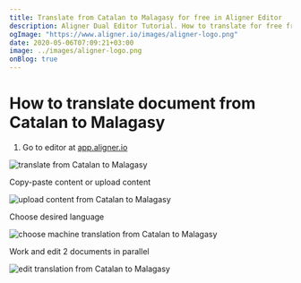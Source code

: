 ```yaml
---
title: Translate from Catalan to Malagasy for free in Aligner Editor
description: Aligner Dual Editor Tutorial. How to translate for free from Catalan to Malagasy. Aligner is multilingual document management platform. 
ogImage: "https://www.aligner.io/images/aligner-logo.png"
date: 2020-05-06T07:09:21+03:00
image: ../images/aligner-logo.png
onBlog: true
---
```


# How to translate document from Catalan to Malagasy

1. Go to editor at [app.aligner.io](https://app.aligner.io "Aligner App web page")

![translate from Catalan to Malagasy](../aligner-blank-editor.png "translate from Catalan to Malagasy")

Copy-paste content or upload content

![upload content from Catalan to Malagasy](../aligner-uploaded-document.png "upload content from Catalan to Malagasy")

Choose desired language

![choose machine translation from Catalan to Malagasy](../aligner-language-dropdown.png "choose machine translation from Catalan to Malagasy")

Work and edit 2 documents in parallel

![edit translation from Catalan to Malagasy](../aligner-double-sitded-editor.png "edit translation from Catalan to Malagasy")

